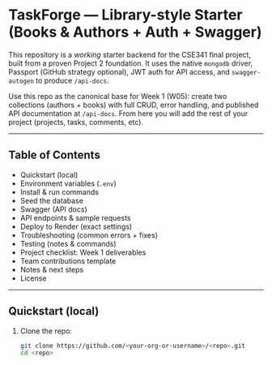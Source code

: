 # TaskForge — Library-style Starter (Books & Authors + Auth + Swagger)

This repository is a *working* starter backend for the CSE341 final project, built from a proven Project 2 foundation.
It uses the native `mongodb` driver, Passport (GitHub strategy optional), JWT auth for API access, and `swagger-autogen` to produce `/api-docs`.

Use this repo as the canonical base for Week 1 (W05): create two collections (authors + books) with full CRUD, error handling,
and published API documentation at `/api-docs`. From here you will add the rest of your project (projects, tasks, comments, etc).

---

## Table of Contents

- Quickstart (local)
- Environment variables (`.env`)
- Install & run commands
- Seed the database
- Swagger (API docs)
- API endpoints & sample requests
- Deploy to Render (exact settings)
- Troubleshooting (common errors + fixes)
- Testing (notes & commands)
- Project checklist: Week 1 deliverables
- Team contributions template
- Notes & next steps
- License

---

## Quickstart (local)

1. Clone the repo:
   ```bash
   git clone https://github.com/<your-org-or-username>/<repo>.git
   cd <repo>
